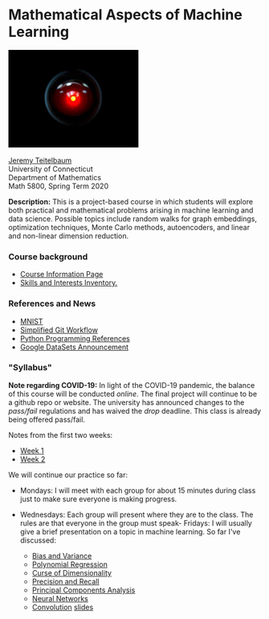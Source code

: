 # Mathematical Aspects of Machine Learning

![](HAL.jpg)

[Jeremy Teitelbaum](http://jeremy9959.net)<br>
University of Connecticut<br>
Department of Mathematics<br>
Math 5800, Spring Term 2020<br>
 
**Description:**  This is a project-based course in which students will explore both practical and mathematical problems arising in machine learning and data science.  Possible topics include random walks for graph embeddings, optimization techniques, Monte Carlo methods, autoencoders, and linear and non-linear dimension reduction.

### Course background

- [Course Information Page](CourseInfo.md) 
- [Skills and Interests Inventory.](SkillsAndInterests.md)

### References and News

- [MNIST](notebooks/MNISTQuickLook.html)
- [Simplified Git Workflow](notebooks/QuickGitWorkflow.md)
- [Python Programming References](ProgrammingReferences.md)
- [Google DataSets Announcement](https://blog.google/products/search/discovering-millions-datasets-web/)

### "Syllabus"

**Note regarding COVID-19:** In light of the COVID-19 pandemic, the balance of this course will
be conducted *online*.  The final project will continue to be a github repo or website.  The university
has announced changes to the *pass/fail* regulations and has waived  the *drop* deadline. This class
is already being offered pass/fail.

Notes from the first two weeks:

- [Week 1](Week1.md)
- [Week 2](Week2.md)

We will continue our practice so far:

- Mondays: I will meet with each group for about 15 minutes during class just to make sure everyone is making progress.
- Wednesdays: Each group will present where they are to the class.  The rules are that everyone in the group must speak- Fridays: I will usually give a brief presentation on a topic in machine learning.  So far I've discussed:

	- [Bias and Variance](notebooks/BiasVariance.html)
	- [Polynomial Regression](notebooks/PolynomialRegression.html)  
	- [Curse of Dimensionality](notebooks/CurseOfDimensionality.html)
	- [Precision and Recall](notebooks/PrecisionRecall.html)
    - [Principal Components Analysis](notebooks/PCA.html)
    - [Neural Networks](notebooks/NNNotes.pdf)
	- [Convolution](notebooks/Convolution.html) [slides](notebooks/Convolution.slides.html)
